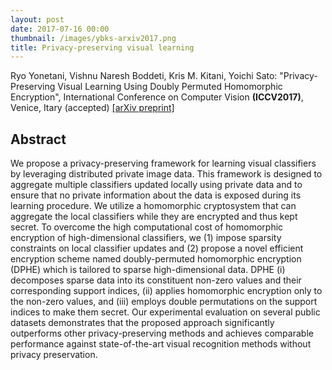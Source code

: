 ```yaml
---
layout: post
date: 2017-07-16 00:00
thumbnail: /images/ybks-arxiv2017.png
title: Privacy-preserving visual learning
---
```


Ryo Yonetani, Vishnu Naresh Boddeti, Kris M. Kitani, Yoichi Sato: "Privacy-Preserving Visual Learning Using Doubly Permuted Homomorphic Encryption", International Conference on Computer Vision **(ICCV2017)**, Venice, Itary (accepted) [[arXiv preprint]](https://arxiv.org/abs/1704.02203)

<!--more-->

## Abstract

We propose a privacy-preserving framework for learning visual classifiers by leveraging distributed private image data. This framework is designed to aggregate multiple classifiers updated locally using private data and to ensure that no private information about the data is exposed during its learning procedure. We utilize a homomorphic cryptosystem that can aggregate the local classifiers while they are encrypted and thus kept secret. To overcome the high computational cost of homomorphic encryption of high-dimensional classifiers, we (1) impose sparsity constraints on local classifier updates and (2) propose a novel efficient encryption scheme named doubly-permuted homomorphic encryption (DPHE) which is tailored to sparse high-dimensional data. DPHE (i) decomposes sparse data into its constituent non-zero values and their corresponding support indices, (ii) applies homomorphic encryption only to the non-zero values, and (iii) employs double permutations on the support indices to make them secret. Our experimental evaluation on several public datasets demonstrates that the proposed approach significantly outperforms other privacy-preserving methods and achieves comparable performance against state-of-the-art visual recognition methods without privacy preservation.
